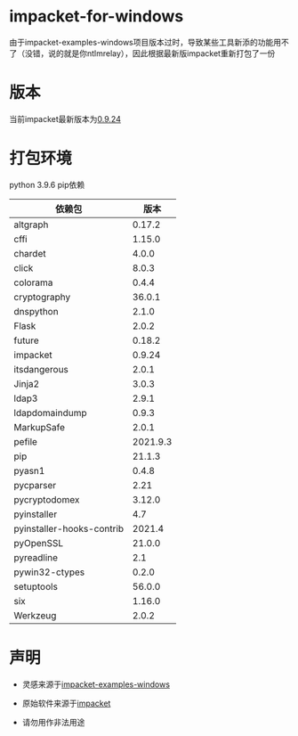 # impacket-for-windows
由于impacket-examples-windows项目版本过时，导致某些工具新添的功能用不了（没错，说的就是你ntlmrelay），因此根据最新版impacket重新打包了一份
# 版本
当前impacket最新版本为[0.9.24](https://github.com/SecureAuthCorp/impacket)
# 打包环境
python 3.9.6
pip依赖

|  依赖包   | 版本  |
|  ----  | ----  |
altgraph|                  0.17.2
cffi|                      1.15.0  
chardet|                   4.0.0
click   |                  8.0.3
colorama |                 0.4.4
cryptography      |        36.0.1
dnspython          |       2.1.0
Flask               |      2.0.2
future              |      0.18.2
impacket            |      0.9.24
itsdangerous        |      2.0.1
Jinja2              |      3.0.3
ldap3               |      2.9.1
ldapdomaindump      |      0.9.3
MarkupSafe          |      2.0.1
pefile              |      2021.9.3
pip                 |      21.1.3
pyasn1              |      0.4.8
pycparser           |      2.21
pycryptodomex       |      3.12.0
pyinstaller         |      4.7
pyinstaller-hooks-contrib| 2021.4
pyOpenSSL           |      21.0.0
pyreadline          |      2.1
pywin32-ctypes      |      0.2.0
setuptools          |      56.0.0
six                 |      1.16.0
Werkzeug            |      2.0.2

# 声明
- 灵感来源于[impacket-examples-windows](https://github.com/maaaaz/impacket-examples-windows)

- 原始软件来源于[impacket](https://github.com/SecureAuthCorp/impacket)

- 请勿用作非法用途
